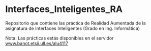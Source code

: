Interfaces_Inteligentes_RA
==========================

Repositorio que contiene las práctica de Realidad Aumentada de la asignatura de Interfaces Inteligentes (Grado en Ing. Informática)


Nota: Las prácticas estás disponibles en el servidor www.banot.etsii.ull.es/alu4117
